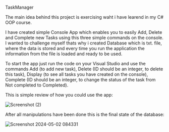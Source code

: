 TaskManager

The main idea behind this project is exercising waht i have learend in my C# OOP course.

I have created simple Console App which enables you to easily Add, Delete and Complete new Tasks using this three simple commands on the console.
I wanted to challenge myself thats why i created Database which is txt. file, where the data is stored and every time you run the application the information from the file is loaded and ready to be used.

To start the app just run the code on your Visual Studio and use the commands Add (to add new task), Delete (ID should be an integer, to delete this task), Display (to see all tasks you have created on the console), Complete (ID should be an integer, to change the status of the task from Not completed to Completed). 

This is simple review of how you could use the app:

![Screenshot (2)](https://github.com/vaccetoo/TaskManager/assets/143093448/ffb8e5f0-66f0-4551-a6df-211ff255f68f)

After all manipulations have been done this is the final state of the database:

![Screenshot 2024-05-02 084331](https://github.com/vaccetoo/TaskManager/assets/143093448/4a6827ef-8717-4db2-a04e-e162a6a2d40f)



